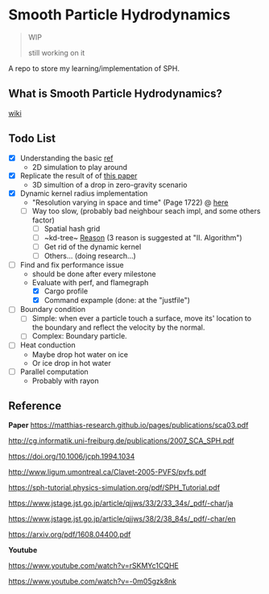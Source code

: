 # Smooth Particle Hydrodynamics

> WIP
> 
> still working on it

A repo to store my learning/implementation of SPH.

## What is Smooth Particle Hydrodynamics?
[wiki](https://en.wikipedia.org/wiki/Smoothed-particle_hydrodynamics)

## Todo List
- [X] Understanding the basic [ref](https://matthias-research.github.io/pages/publications/sca03.pdf)
  - 2D simulation to play around
- [X] Replicate the result of of [this paper](http://cg.informatik.uni-freiburg.de/publications/2007_SCA_SPH.pdf)
  - 3D simultion of a drop in zero-gravity scenario
- [X] Dynamic kernel radius implementation
  - "Resolution varying in space and time" (Page 1722) @ [here](https://sci-hub.se/https://iopscience.iop.org/article/10.1088/0034-4885/68/8/R01)
  - [ ] Way too slow, (probably bad neighbour seach impl, and some others factor)
    - [ ] Spatial hash grid
    - [ ] ~kd-tree~ [Reason](https://arxiv.org/pdf/1309.3783) (3 reason is suggested at "II. Algorithm")
    - [ ] Get rid of the dynamic kernel
    - [ ] Others... (doing research...)
- [ ] Find and fix performance issue
  - should be done after every milestone
  - Evaluate with perf, and flamegraph
    - [X] Cargo profile
    - [X] Command expample (done: at the "justfile")
- [ ] Boundary condition
  - [ ] Simple: when ever a particle touch a surface, move its' location to the boundary and reflect the velocity by the normal.
  - [ ] Complex: Boundary particle.
- [ ] Heat conduction
  - Maybe drop hot water on ice
  - Or ice drop in hot water
- [ ] Parallel computation
  - Probably with rayon


## Reference
**Paper**
https://matthias-research.github.io/pages/publications/sca03.pdf

http://cg.informatik.uni-freiburg.de/publications/2007_SCA_SPH.pdf

https://doi.org/10.1006/jcph.1994.1034

http://www.ligum.umontreal.ca/Clavet-2005-PVFS/pvfs.pdf

https://sph-tutorial.physics-simulation.org/pdf/SPH_Tutorial.pdf

https://www.jstage.jst.go.jp/article/qjjws/33/2/33_34s/_pdf/-char/ja

https://www.jstage.jst.go.jp/article/qjjws/38/2/38_84s/_pdf/-char/en

https://arxiv.org/pdf/1608.04400.pdf

**Youtube**

https://www.youtube.com/watch?v=rSKMYc1CQHE


https://www.youtube.com/watch?v=-0m05gzk8nk

